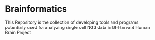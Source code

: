 # Brainformatics
This Repository is the collection of developing tools and programs potentially used for analyzing single cell NGS data in BI-Harvard Human Brain Project
